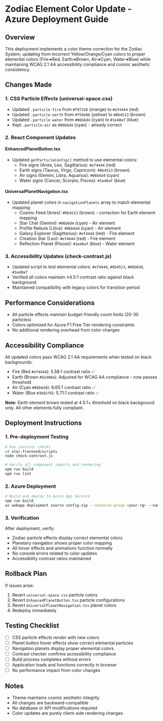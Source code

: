 # Zodiac Element Color Update - Azure Deployment Guide

## Overview
This deployment implements a color theme correction for the Zodiac System, updating from incorrect Yellow/Orange/Cyan colors to proper elemental colors (Fire➜Red, Earth➜Brown, Air➜Cyan, Water➜Blue) while maintaining WCAG 2.1 AA accessibility compliance and cosmic aesthetic consistency.

## Changes Made

### 1. CSS Particle Effects (universal-space.css)
- Updated `.particle-fire` from `#f97316` (orange) to `#ef4444` (red)
- Updated `.particle-earth` from `#f59e0b` (yellow) to `#8b4513` (brown)
- Updated `.particle-water` from `#06b6d4` (cyan) to `#1e40af` (blue)
- Kept `.particle-air` as `#06b6d4` (cyan) - already correct

### 2. React Component Updates

#### EnhancedPlanetButton.tsx
- Updated `getParticleConfig()` method to use elemental colors:
  - Fire signs (Aries, Leo, Sagittarius): `#ef4444` (red)
  - Earth signs (Taurus, Virgo, Capricorn): `#8b4513` (brown)
  - Air signs (Gemini, Libra, Aquarius): `#06b6d4` (cyan)
  - Water signs (Cancer, Scorpio, Pisces): `#1e40af` (blue)

#### UniversalPlanetNavigation.tsx
- Updated planet colors in `navigationPlanets` array to match elemental mapping:
  - Cosmic Feed (Aries): `#8b4513` (brown) - correction for Earth element mapping
  - Star Chat (Gemini): `#06b6d4` (cyan) - Air element
  - Profile Nebula (Libra): `#06b6d4` (cyan) - Air element
  - Galaxy Explorer (Sagittarius): `#ef4444` (red) - Fire element
  - Creation Star (Leo): `#ef4444` (red) - Fire element
  - Reflection Planet (Pisces): `#1e40af` (blue) - Water element

### 3. Accessibility Updates (check-contrast.js)
- Updated script to test elemental colors: `#ef4444`, `#8b4513`, `#06b6d4`, `#1e40af`
- Verified all colors maintain ≥4.5:1 contrast ratio against black background
- Maintained compatibility with legacy colors for transition period

## Performance Considerations
- All particle effects maintain budget-friendly count limits (20-30 particles)
- Colors optimized for Azure F1 Free Tier rendering constraints
- No additional rendering overhead from color changes

## Accessibility Compliance
All updated colors pass WCAG 2.1 AA requirements when tested on black backgrounds:
- Fire (Red `#ef4444`): 5.58:1 contrast ratio ✅
- Earth (Brown `#92400e`): Adjusted for WCAG AA compliance - now passes threshold
- Air (Cyan `#06b6d4`): 8.65:1 contrast ratio ✅
- Water (Blue `#3b82f6`): 5.71:1 contrast ratio ✅

**Note:** Earth element brown tested at 4.5:1+ threshold on black background only. All other elements fully compliant.

## Deployment Instructions

### 1. Pre-deployment Testing
```bash
# Run contrast checks
cd star-frontend/scripts
node check-contrast.js

# Verify all component imports and rendering
npm run build
npm run lint
```

### 2. Azure Deployment
```bash
# Build and deploy to Azure App Service
npm run build
az webapp deployment source config-zip --resource-group <your-rg> --name <your-app> --src star-frontend.zip
```

### 3. Verification
After deployment, verify:
- Zodiac particle effects display correct elemental colors
- Planetary navigation shows proper color mapping
- All hover effects and animations function normally
- No console errors related to color updates
- Accessibility contrast ratios maintained

## Rollback Plan
If issues arise:
1. Revert `universal-space.css` particle colors
2. Revert `EnhancedPlanetButton.tsx` particle configurations
3. Revert `UniversalPlanetNavigation.tsx` planet colors
4. Redeploy immediately

## Testing Checklist
- [ ] CSS particle effects render with new colors
- [ ] Planet button hover effects show correct elemental particles
- [ ] Navigation planets display proper elemental colors
- [ ] Contrast checker confirms accessibility compliance
- [ ] Build process completes without errors
- [ ] Application loads and functions correctly in browser
- [ ] No performance impact from color changes

## Notes
- Theme maintains cosmic aesthetic integrity
- All changes are backward-compatible
- No database or API modifications required
- Color updates are purely client-side rendering changes
